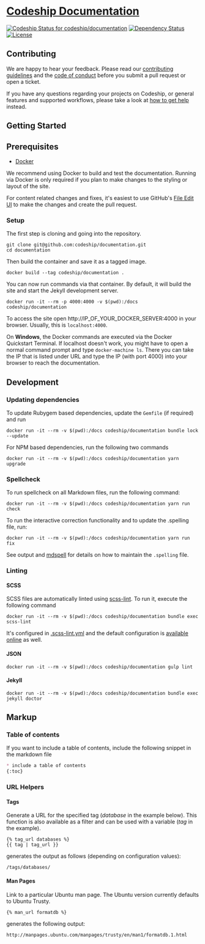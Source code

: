# [Codeship Documentation](https://documentation.codeship.com/)

[![Codeship Status for codeship/documentation](https://codeship.com/projects/0bdb0440-3af5-0133-00ea-0ebda3a33bf6/status?branch=master)](https://codeship.com/projects/102044)
[![Dependency Status](https://gemnasium.com/codeship/documentation.svg)](https://gemnasium.com/codeship/documentation)
[![License](http://img.shields.io/:license-mit-blue.svg)](https://github.com/codeship/documentation/blob/master/LICENSE.md)

## Contributing

We are happy to hear your feedback. Please read our [contributing guidelines](CONTRIBUTING.md) and the [code of conduct](CODE_OF_CONDUCT.md) before you submit a pull request or open a ticket.

If you have any questions regarding your projects on Codeship, or general features and supported workflows, please take a look at [how to get help](SUPPORT.md) instead.

## Getting Started

## Prerequisites

* [Docker](https://docs.docker.com/engine/installation/)

We recommend using Docker to build and test the documentation. Running via Docker is only required if you plan to make changes to the styling or layout of the site.

For content related changes and fixes, it's easiest to use GitHub's [File Edit UI](https://help.github.com/articles/editing-files-in-another-user-s-repository/) to make the changes and create the pull request.

### Setup

The first step is cloning and going into the repository.

```shell
git clone git@github.com:codeship/documentation.git
cd documentation
```

Then build the container and save it as a tagged image.

```shell
docker build --tag codeship/documentation .
```

You can now run commands via that container. By default, it will build the site and start the Jekyll development server.

```shell
docker run -it --rm -p 4000:4000 -v $(pwd):/docs codeship/documentation
```

To access the site open http://IP_OF_YOUR_DOCKER_SERVER:4000 in your browser. Usually, this is `localhost:4000`.

On **Windows**, the Docker commands are executed via the Docker Quickstart Terminal. If localhost doesn't work, you might have to open a normal command prompt and type `docker-machine ls`. There you can take the IP that is listed under URL and type the IP (with port 4000) into your browser to reach the documentation.

## Development

### Updating dependencies

To update Rubygem based dependencies, update the `Gemfile` (if required) and run

```shell
docker run -it --rm -v $(pwd):/docs codeship/documentation bundle lock --update
```

For NPM based dependencies, run the following two commands

```shell
docker run -it --rm -v $(pwd):/docs codeship/documentation yarn upgrade
```

### Spellcheck

To run spellcheck on all Markdown files, run the following command:

```shell
docker run -it --rm -v $(pwd):/docs codeship/documentation yarn run check
```

To run the interactive correction functionality and to update the .spelling file, run:

```shell
docker run -it --rm -v $(pwd):/docs codeship/documentation yarn run fix
```

See output and [mdspell](https://github.com/lukeapage/node-markdown-spellcheck) for details on how to maintain the `.spelling` file.

### Linting

#### SCSS

SCSS files are automatically linted using [scss-lint](https://github.com/causes/scss-lint). To run it, execute the following command

```shell
docker run -it --rm -v $(pwd):/docs codeship/documentation bundle exec scss-lint
```

It's configured in [.scss-lint.yml](.scss-lint.yml) and the default configuration is [available online](https://github.com/causes/scss-lint/blob/master/config/default.yml) as well.

#### JSON

```shell
docker run -it --rm -v $(pwd):/docs codeship/documentation gulp lint
```

#### Jekyll

```shell
docker run -it --rm -v $(pwd):/docs codeship/documentation bundle exec jekyll doctor
```

## Markup

### Table of contents

If you want to include a table of contents, include the following snippet in the markdown file

```md
* include a table of contents
{:toc}
```

### URL Helpers
#### Tags

Generate a URL for the specified tag (_database_ in the example below). This function is also available as a filter and can be used with a variable (_tag_ in the example).

```
{% tag_url databases %}
{{ tag | tag_url }}
```

generates the output as follows (depending on configuration values):

```
/tags/databases/
```

#### Man Pages

Link to a particular Ubuntu man page. The Ubuntu version currently defaults to Ubuntu Trusty.

```
{% man_url formatdb %}
```

generates the following output:

```
http://manpages.ubuntu.com/manpages/trusty/en/man1/formatdb.1.html
```
